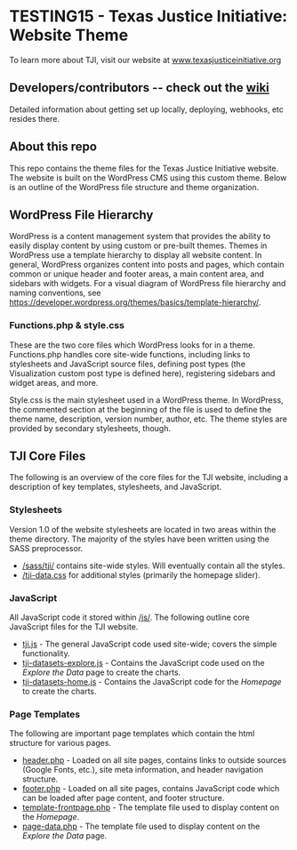 # TESTING15 - Texas Justice Initiative: Website Theme

To learn more about TJI, visit our website at www.texasjusticeinitiative.org

## Developers/contributors -- check out the [wiki](https://github.com/texas-justice-initiative/website/wiki)

Detailed information about getting set up locally, deploying, webhooks, etc resides there.

## About this repo

This repo contains the theme files for the Texas Justice Initiative website. The website is built on the WordPress CMS using this custom theme. Below is an outline of the WordPress file structure and theme organization.

## WordPress File Hierarchy

WordPress is a content management system that provides the ability to easily display content by using custom or pre-built themes. Themes in WordPress use a template hierarchy to display all website content. In general, WordPress organizes content into posts and pages, which contain common or unique header and footer areas, a main content area, and sidebars with widgets. For a visual diagram of WordPress file hierarchy and naming conventions, see https://developer.wordpress.org/themes/basics/template-hierarchy/.

### Functions.php & style.css

These are the two core files which WordPress looks for in a theme. Functions.php handles core site-wide functions, including links to stylesheets and JavaScript source files, defining post types (the Visualization custom post type is defined here), registering sidebars and widget areas, and more.

Style.css is the main stylesheet used in a WordPress theme. In WordPress, the commented section at the beginning of the file is used to define the theme name, description, version number, author, etc. The theme styles are provided by secondary stylesheets, though.

## TJI Core Files

The following is an overview of the core files for the TJI website, including a description of key templates, stylesheets, and JavaScript. 

### Stylesheets

Version 1.0 of the website stylesheets are located in two areas within the theme directory. The majority of the styles have been written using the SASS preprocessor.

* [/sass/tji/](/sass/tji) contains site-wide styles. Will eventually contain all the styles.
* [/tji-data.css](/tji-data.css) for additional styles (primarily the homepage slider).

### JavaScript

All JavaScript code it stored within [/js/](/js). The following outline core JavaScript files for the TJI website.

* [tji.js](/js/tji.js) - The general JavaScript code used site-wide; covers the simple functionality.
* [tji-datasets-explore.js](/js/tji-datasets-explore.js) - Contains the JavaScript code used on the _Explore the Data_ page to create the charts.
* [tji-datasets-home.js](/js/tji-datasets-home.js) - Contains the JavaScript code for the _Homepage_ to create the charts.

### Page Templates

The following are important page templates which contain the html structure for various pages.

* [header.php](header.php) - Loaded on all site pages, contains links to outside sources (Google Fonts, etc.), site meta information, and header navigation structure.
* [footer.php](footer.php) - Loaded on all site pages, contains JavaScript code which can be loaded after page content, and footer structure. 
* [template-frontpage.php](template-frontpage.php) - The template file used to display content on the _Homepage_.
* [page-data.php](page-data.php) - The template file used to display content on the _Explore the Data_ page.
